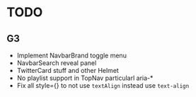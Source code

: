 # TODO

## G3

- Implement NavbarBrand toggle menu
- NavbarSearch reveal panel
- TwitterCard stuff and other Helmet
- No playlist support in TopNav particularl aria-*
- Fix all style={} to not use `textAlign` instead use `text-align`